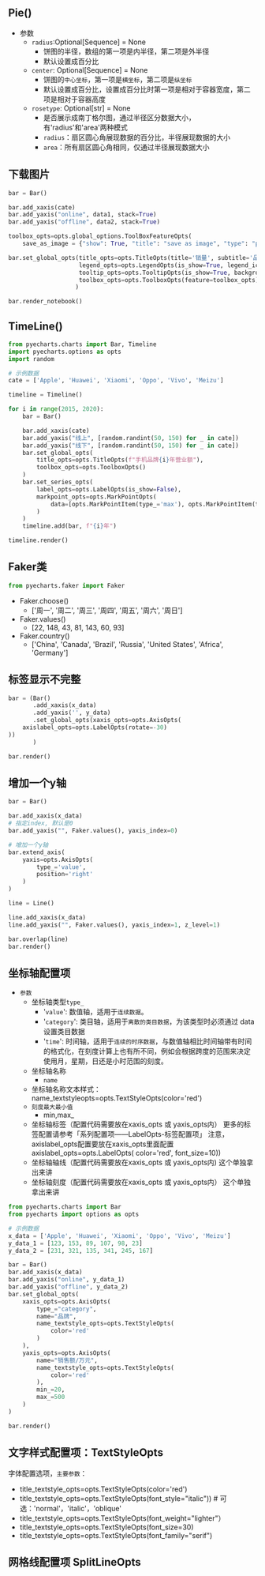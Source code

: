 ## Pie()

+ 参数
  + `radius`:Optional[Sequence] = None
    + 饼图的半径，数组的第一项是内半径，第二项是外半径
    + 默认设置成百分比
  + `center`: Optional[Sequence] = None
    + 饼图的`中心坐标`，第一项是`横坐标`，第二项是`纵坐标`
    + 默认设置成百分比，设置成百分比时第一项是相对于容器宽度，第二项是相对于容器高度
  + `rosetype`: Optional[str] = None
    + 是否展示成南丁格尔图，通过半径区分数据大小，有'radius'和'area'两种模式
    + `radius`：扇区圆心角展现数据的百分比，半径展现数据的大小
    + `area`：所有扇区圆心角相同，仅通过半径展现数据大小

## 下载图片

```python
bar = Bar()

bar.add_xaxis(cate)
bar.add_yaxis("online", data1, stack=True)
bar.add_yaxis("offline", data2, stack=True)

toolbox_opts=opts.global_options.ToolBoxFeatureOpts(
    save_as_image = {"show": True, "title": "save as image", "type": "png"})

bar.set_global_opts(title_opts=opts.TitleOpts(title='销量', subtitle='品牌'), 
                    legend_opts=opts.LegendOpts(is_show=True, legend_icon='circle', orient='horizontal'),
                    tooltip_opts=opts.TooltipOpts(is_show=True, background_color='green', formatter="{b}: {c}"),
                    toolbox_opts=opts.ToolboxOpts(feature=toolbox_opts)
                   )

bar.render_notebook()
```

## TimeLine()

```python
from pyecharts.charts import Bar, Timeline
import pyecharts.options as opts
import random

# 示例数据
cate = ['Apple', 'Huawei', 'Xiaomi', 'Oppo', 'Vivo', 'Meizu']

timeline = Timeline()

for i in range(2015, 2020):
    bar = Bar()

    bar.add_xaxis(cate)
    bar.add_yaxis("线上", [random.randint(50, 150) for _ in cate])
    bar.add_yaxis("线下", [random.randint(50, 150) for _ in cate])
    bar.set_global_opts(
        title_opts=opts.TitleOpts(f"手机品牌{i}年营业额"),
        toolbox_opts=opts.ToolboxOpts()
    )
    bar.set_series_opts(
        label_opts=opts.LabelOpts(is_show=False),
        markpoint_opts=opts.MarkPointOpts(
            data=[opts.MarkPointItem(type_='max'), opts.MarkPointItem(type_='min')]
        )
    )
    timeline.add(bar, f"{i}年")

timeline.render()
```

## Faker类

```python
from pyecharts.faker import Faker
```

+ Faker.choose()
  + ['周一', '周二', '周三', '周四', '周五', '周六', '周日']
+ Faker.values()
  + [22, 148, 43, 81, 143, 60, 93]
+ Faker.country()
  + ['China', 'Canada', 'Brazil', 'Russia', 'United States', 'Africa', 'Germany']

## 标签显示不完整

```python
bar = (Bar()
       .add_xaxis(x_data)
       .add_yaxis('', y_data)
       .set_global_opts(xaxis_opts=opts.AxisOpts(
    axislabel_opts=opts.LabelOpts(rotate=-30)
))
       )

bar.render()
```

## 增加一个y轴

```python
bar = Bar()

bar.add_xaxis(x_data)
# 指定index, 默认是0
bar.add_yaxis("", Faker.values(), yaxis_index=0)

# 增加一个y轴
bar.extend_axis(
    yaxis=opts.AxisOpts(
        type_='value',
        position='right'
    )
)

line = Line()

line.add_xaxis(x_data)
line.add_yaxis("", Faker.values(), yaxis_index=1, z_level=1)

bar.overlap(line)
bar.render()
```

## 坐标轴配置项

+ `参数`
  + 坐标轴类型`type_`
    + '`value`': 数值轴，适用于`连续数据`。
    + '`category`': 类目轴，适用于`离散的类目数据`，为该类型时必须通过 data 设置类目数据
    + '`time`': 时间轴，适用于`连续的时序数据`，与数值轴相比时间轴带有时间的格式化，在刻度计算上也有所不同，例如会根据跨度的范围来决定使用月，星期，日还是小时范围的刻度。
  + 坐标轴名称
    + `name`
  + 坐标轴名称文本样式：
    name_textstyleopts=opts.TextStyleOpts(color='red')
  + `刻度最大最小值`
    + min,max_
  + 坐标轴标签（配置代码需要放在xaxis_opts 或 yaxis_opts内）
    更多的标签配置请参考「系列配置项——LabelOpts-标签配置项」
    注意，axislabel_opts配置要放在xaxis_opts里面配置
    axislabel_opts=opts.LabelOpts(
    color='red',
    font_size=10))
  + 坐标轴轴线（配置代码需要放在xaxis_opts 或 yaxis_opts内)
    这个单独拿出来讲
  + 坐标轴刻度（配置代码需要放在xaxis_opts 或 yaxis_opts内）
    这个单独拿出来讲

```python
from pyecharts.charts import Bar
from pyecharts import options as opts

# 示例数据
x_data = ['Apple', 'Huawei', 'Xiaomi', 'Oppo', 'Vivo', 'Meizu']
y_data_1 = [123, 153, 89, 107, 98, 23]
y_data_2 = [231, 321, 135, 341, 245, 167]

bar = Bar()
bar.add_xaxis(x_data)
bar.add_yaxis("online", y_data_1)
bar.add_yaxis("offline", y_data_2)
bar.set_global_opts(
    xaxis_opts=opts.AxisOpts(
        type_="category",
        name="品牌",
        name_textstyle_opts=opts.TextStyleOpts(
            color='red'
        )
    ),
    yaxis_opts=opts.AxisOpts(
        name="销售额/万元",
        name_textstyle_opts=opts.TextStyleOpts(
            color='red'
        ),
        min_=20,
        max_=500
    )
)

bar.render()
```

## 文字样式配置项：TextStyleOpts

字体配置选项，`主要参数`：

+ title_textstyle_opts=opts.TextStyleOpts(color='red')
+ title_textstyle_opts=opts.TextStyleOpts(font_style="italic")) # 可选：'normal'，'italic'，'oblique'
+ title_textstyle_opts=opts.TextStyleOpts(font_weight="lighter"）
+ title_textstyle_opts=opts.TextStyleOpts(font_size=30)
+ title_textstyle_opts=opts.TextStyleOpts(font_family="serif")

## 网格线配置项 SplitLineOpts

